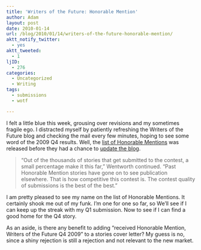 ```yaml
---
title: 'Writers of the Future: Honorable Mention'
author: Adam
layout: post
date: 2010-01-14
url: /blog/2010/01/14/writers-of-the-future-honorable-mention/
aktt_notify_twitter:
  - yes
aktt_tweeted:
  - 1
ljID:
  - 276
categories:
  - Uncategorized
  - Writing
tags:
  - submissions
  - wotf

---
```

I felt a little blue this week, grousing over revisions and my sometimes fragile ego. I distracted myself by patiently refreshing the Writers of the Future blog and checking the mail every few minutes, hoping to see some word of the 2009 Q4 results. Well, the [list of Honorable Mentions][1] was released[][1] before they had a chance to [update the blog][2].

> &#8220;Out of the thousands of stories that get submitted to the contest, a small percentage make it this far,&#8221; Wentworth continued. &#8220;Past Honorable Mention stories have gone on to see publication elsewhere. That is how competitive this contest is. The contest quality of submissions is the best of the best.&#8221;

I am pretty pleased to see my name on the list of Honorable Mentions. It certainly shook me out of my funk. I&#8217;m one for one so far, so We&#8217;ll see if I can keep up the streak with my Q1 submission. Now to see if I can find a good home for the Q4 story.

As an aside, is there any benefit to adding &#8220;received Honorable Mention, Writers of the Future Q4 2009&#8221; to a stories cover letter? My guess is no, since a shiny rejection is still a rejection and not relevant to the new market.

 [1]: http://www.prnewswire.com/news-releases/honorable-mentions-announced-in-international-writers-of-the-future-contest-81153092.html
 [2]: http://wotfblog.galaxypress.com/2010/01/second-set-of-honorable-mentions.html